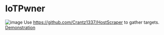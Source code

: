 # IoTPwner
![image](https://user-images.githubusercontent.com/45318521/209709891-e7c5b1bc-854c-436f-8a9f-604aafb95d75.png)
Use https://github.com/Crantz1337/HostScraper to gather targets.
[Demonstration](https://www.youtube.com/watch?v=ND1Ut0eLdbM&ab_channel=Johannes1337)
